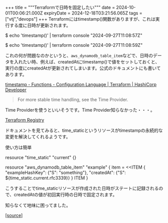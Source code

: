 +++
title = """Terraformで日時を固定したい"""
date = 2024-10-01T00:06:21.000Z
expiryDate = 2024-12-18T03:21:56.065Z
tags = ["vtj","devops"]
+++
Terraformにはtimestamp()関数がありますが、これは実行する度に日時が更新されます。

$ echo 'timestamp()' | terraform console
"2024-09-27T11:08:57Z"

$ echo 'timestamp()' | terraform console
"2024-09-27T11:08:59Z"

これの何が問題なのかというと、`aws_dynamodb_table_item`などで、日時のデータを入れたい時、例えば、createdAtにtimestamp()で値をセットしておくと、実行の度にcreatedAtが更新されてしまいます。公式のドキュメントにも書いてあります。

[timestamp - Functions - Configuration Language | Terraform | HashiCorp Developer](https://developer.hashicorp.com/terraform/language/functions/timestamp)

> For more stable time handling, see the Time Provider.

Time Providerを使うといいそうです。Time Provider知らなかった・・・。

[Terraform Registry](https://registry.terraform.io/providers/hashicorp/time/latest)

ドキュメントを見てみると、time\_staticというリソースがtimestampの永続的な変更を解決してくれるようです。

使い方は簡単

resource "time\_static" "current" {}

resource "aws\_dynamodb\_table\_item" "example" {
  item = <<ITEM
{
  "exampleHashKey": {"S": "something"},
  "createdAt": {"S": ${time\_static.current.rfc3339}}
}
ITEM
}

こうすることでtime\_staticリソースが作成された日時がステートに記録されるので、createdAtの値が初回実行時の日時で固定されます。

知らなくて地味に困ってました。

[[source]](https://devops-blog.virtualtech.jp/entry/20241001/1727741181)
